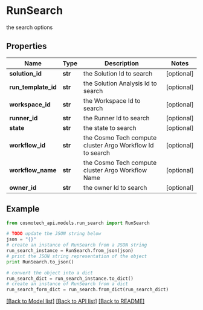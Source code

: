 # RunSearch

the search options

## Properties

Name | Type | Description | Notes
------------ | ------------- | ------------- | -------------
**solution_id** | **str** | the Solution Id to search | [optional] 
**run_template_id** | **str** | the Solution Analysis Id to search | [optional] 
**workspace_id** | **str** | the Workspace Id to search | [optional] 
**runner_id** | **str** | the Runner Id to search | [optional] 
**state** | **str** | the state to search | [optional] 
**workflow_id** | **str** | the Cosmo Tech compute cluster Argo Workflow Id to search | [optional] 
**workflow_name** | **str** | the Cosmo Tech compute cluster Argo Workflow Name | [optional] 
**owner_id** | **str** | the owner Id to search | [optional] 

## Example

```python
from cosmotech_api.models.run_search import RunSearch

# TODO update the JSON string below
json = "{}"
# create an instance of RunSearch from a JSON string
run_search_instance = RunSearch.from_json(json)
# print the JSON string representation of the object
print RunSearch.to_json()

# convert the object into a dict
run_search_dict = run_search_instance.to_dict()
# create an instance of RunSearch from a dict
run_search_form_dict = run_search.from_dict(run_search_dict)
```
[[Back to Model list]](../README.md#documentation-for-models) [[Back to API list]](../README.md#documentation-for-api-endpoints) [[Back to README]](../README.md)


